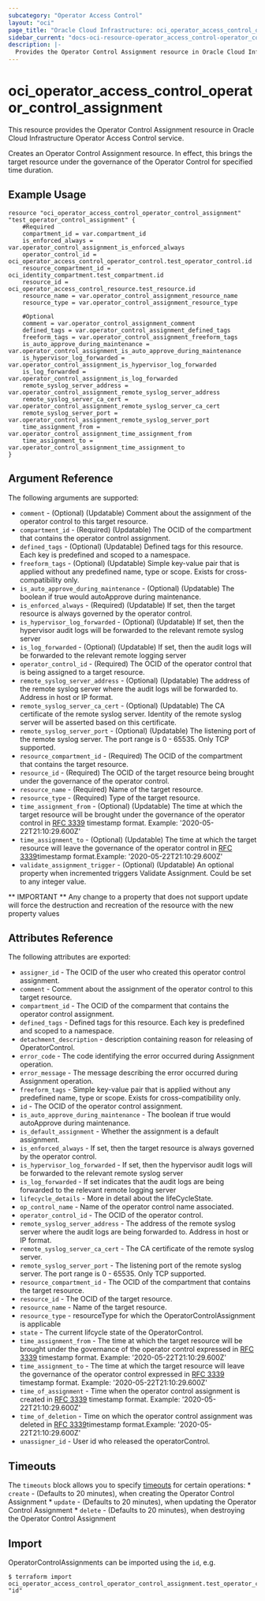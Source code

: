 ```yaml
---
subcategory: "Operator Access Control"
layout: "oci"
page_title: "Oracle Cloud Infrastructure: oci_operator_access_control_operator_control_assignment"
sidebar_current: "docs-oci-resource-operator_access_control-operator_control_assignment"
description: |-
  Provides the Operator Control Assignment resource in Oracle Cloud Infrastructure Operator Access Control service
---
```


# oci_operator_access_control_operator_control_assignment
This resource provides the Operator Control Assignment resource in Oracle Cloud Infrastructure Operator Access Control service.

Creates an Operator Control Assignment resource. In effect, this brings the target resource under the governance of the Operator Control for specified time duration.

## Example Usage

```hcl
resource "oci_operator_access_control_operator_control_assignment" "test_operator_control_assignment" {
	#Required
	compartment_id = var.compartment_id
	is_enforced_always = var.operator_control_assignment_is_enforced_always
	operator_control_id = oci_operator_access_control_operator_control.test_operator_control.id
	resource_compartment_id = oci_identity_compartment.test_compartment.id
	resource_id = oci_operator_access_control_resource.test_resource.id
	resource_name = var.operator_control_assignment_resource_name
	resource_type = var.operator_control_assignment_resource_type

	#Optional
	comment = var.operator_control_assignment_comment
	defined_tags = var.operator_control_assignment_defined_tags
	freeform_tags = var.operator_control_assignment_freeform_tags
	is_auto_approve_during_maintenance = var.operator_control_assignment_is_auto_approve_during_maintenance
	is_hypervisor_log_forwarded = var.operator_control_assignment_is_hypervisor_log_forwarded
	is_log_forwarded = var.operator_control_assignment_is_log_forwarded
	remote_syslog_server_address = var.operator_control_assignment_remote_syslog_server_address
	remote_syslog_server_ca_cert = var.operator_control_assignment_remote_syslog_server_ca_cert
	remote_syslog_server_port = var.operator_control_assignment_remote_syslog_server_port
	time_assignment_from = var.operator_control_assignment_time_assignment_from
	time_assignment_to = var.operator_control_assignment_time_assignment_to
}
```

## Argument Reference

The following arguments are supported:

* `comment` - (Optional) (Updatable) Comment about the assignment of the operator control to this target resource.
* `compartment_id` - (Required) (Updatable) The OCID of the compartment that contains the operator control assignment.
* `defined_tags` - (Optional) (Updatable) Defined tags for this resource. Each key is predefined and scoped to a namespace. 
* `freeform_tags` - (Optional) (Updatable) Simple key-value pair that is applied without any predefined name, type or scope. Exists for cross-compatibility only. 
* `is_auto_approve_during_maintenance` - (Optional) (Updatable) The boolean if true would autoApprove during maintenance.
* `is_enforced_always` - (Required) (Updatable) If set, then the target resource is always governed by the operator control.
* `is_hypervisor_log_forwarded` - (Optional) (Updatable) If set, then the hypervisor audit logs will be forwarded to the relevant remote syslog server
* `is_log_forwarded` - (Optional) (Updatable) If set, then the audit logs will be forwarded to the relevant remote logging server
* `operator_control_id` - (Required) The OCID of the operator control that is being assigned to a target resource.
* `remote_syslog_server_address` - (Optional) (Updatable) The address of the remote syslog server where the audit logs will be forwarded to. Address in host or IP format.
* `remote_syslog_server_ca_cert` - (Optional) (Updatable) The CA certificate of the remote syslog server. Identity of the remote syslog server will be asserted based on this certificate.
* `remote_syslog_server_port` - (Optional) (Updatable) The listening port of the remote syslog server. The port range is 0 - 65535. Only TCP supported.
* `resource_compartment_id` - (Required) The OCID of the compartment that contains the target resource.
* `resource_id` - (Required) The OCID of the target resource being brought under the governance of the operator control.
* `resource_name` - (Required) Name of the target resource.
* `resource_type` - (Required) Type of the target resource.
* `time_assignment_from` - (Optional) (Updatable) The time at which the target resource will be brought under the governance of the operator control in [RFC 3339](https://tools.ietf.org/html/rfc3339) timestamp format. Example: '2020-05-22T21:10:29.600Z' 
* `time_assignment_to` - (Optional) (Updatable) The time at which the target resource will leave the governance of the operator control in [RFC 3339](https://tools.ietf.org/html/rfc3339)timestamp format.Example: '2020-05-22T21:10:29.600Z' 
* `validate_assignment_trigger` - (Optional) (Updatable) An optional property when incremented triggers Validate Assignment. Could be set to any integer value.


** IMPORTANT **
Any change to a property that does not support update will force the destruction and recreation of the resource with the new property values

## Attributes Reference

The following attributes are exported:

* `assigner_id` - The OCID of the user who created this operator control assignment.
* `comment` - Comment about the assignment of the operator control to this target resource.
* `compartment_id` - The OCID of the comparment that contains the operator control assignment.
* `defined_tags` - Defined tags for this resource. Each key is predefined and scoped to a namespace. 
* `detachment_description` - description containing reason for releasing of OperatorControl.
* `error_code` - The code identifying the error occurred during Assignment operation.
* `error_message` - The message describing the error occurred during Assignment operation.
* `freeform_tags` - Simple key-value pair that is applied without any predefined name, type or scope. Exists for cross-compatibility only. 
* `id` - The OCID of the operator control assignment.
* `is_auto_approve_during_maintenance` - The boolean if true would autoApprove during maintenance.
* `is_default_assignment` - Whether the assignment is a default assignment.    
* `is_enforced_always` - If set, then the target resource is always governed by the operator control.
* `is_hypervisor_log_forwarded` - If set, then the hypervisor audit logs will be forwarded to the relevant remote syslog server
* `is_log_forwarded` - If set indicates that the audit logs are being forwarded to the relevant remote logging server
* `lifecycle_details` - More in detail about the lifeCycleState.
* `op_control_name` - Name of the operator control name associated.
* `operator_control_id` - The OCID of the operator control.
* `remote_syslog_server_address` - The address of the remote syslog server where the audit logs are being forwarded to. Address in host or IP format.
* `remote_syslog_server_ca_cert` - The CA certificate of the remote syslog server.
* `remote_syslog_server_port` - The listening port of the remote syslog server. The port range is 0 - 65535. Only TCP supported.
* `resource_compartment_id` - The OCID of the compartment that contains the target resource.
* `resource_id` - The OCID of the target resource.
* `resource_name` - Name of the target resource.
* `resource_type` - resourceType for which the OperatorControlAssignment is applicable
* `state` - The current lifcycle state of the OperatorControl.
* `time_assignment_from` - The time at which the target resource will be brought under the governance of the operator control expressed in [RFC 3339](https://tools.ietf.org/html/rfc3339) timestamp format.  Example: '2020-05-22T21:10:29.600Z' 
* `time_assignment_to` - The time at which the target resource will leave the governance of the operator control expressed in [RFC 3339](https://tools.ietf.org/html/rfc3339) timestamp format. Example: '2020-05-22T21:10:29.600Z' 
* `time_of_assignment` - Time when the operator control assignment is created in [RFC 3339](https://tools.ietf.org/html/rfc3339) timestamp format. Example: '2020-05-22T21:10:29.600Z' 
* `time_of_deletion` - Time on which the operator control assignment was deleted in [RFC 3339](https://tools.ietf.org/html/rfc3339)timestamp format.Example: '2020-05-22T21:10:29.600Z' 
* `unassigner_id` - User id who released the operatorControl.

## Timeouts

The `timeouts` block allows you to specify [timeouts](https://registry.terraform.io/providers/oracle/oci/latest/docs/guides/changing_timeouts) for certain operations:
	* `create` - (Defaults to 20 minutes), when creating the Operator Control Assignment
	* `update` - (Defaults to 20 minutes), when updating the Operator Control Assignment
	* `delete` - (Defaults to 20 minutes), when destroying the Operator Control Assignment


## Import

OperatorControlAssignments can be imported using the `id`, e.g.

```
$ terraform import oci_operator_access_control_operator_control_assignment.test_operator_control_assignment "id"
```

